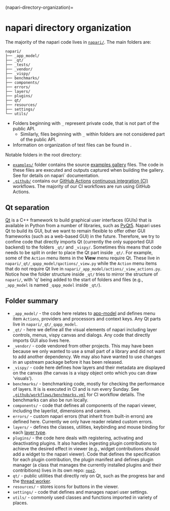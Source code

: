(napari-directory-organization)=

# napari directory organization

The majority of the napari code lives in
[`napari/`](https://github.com/napari/napari/tree/main/napari). The main
folders are:

```
napari/
├── _app_model/
├── _qt/
├── _tests/
├── _vendor/
├── _vispy/
├── benchmarks/
├── components/
├── errors/
├── layers/
├── plugins/
├── qt/
├── resources/
├── settings/
└── utils/
```

* Folders beginning with `_` represent private code, that is not part of the public
  API.
  * Similarly, files beginning with `_` within folders are not considered part
    of the public API.
* Information on organization of test files can be found in [](test-organization).

Notable folders in the root directory:

* [`examples/`](https://github.com/napari/napari/tree/main/examples) folder
  contains the source [examples gallery](gallery) files.
  The code in these files are executed and outputs captured when building the gallery.
  See [](contributing-docs) for details on napari` documentation.
* [`.github/`](https://github.com/napari/napari/tree/main/.github) contains
  our [GitHub Actions](https://docs.github.com/en/actions)
  [continuous integration (CI)](https://en.wikipedia.org/wiki/Continuous_integration)
  workflows. The majority of our CI workflows are run using GitHub Actions.

## Qt separation

[Qt](https://doc.qt.io/) is a C++ framework to build graphical user interfaces (GUIs)
that is available in Python from a number of libraries, such as
[PyQt5](https://www.riverbankcomputing.com/static/Docs/PyQt5/).
Napari uses Qt to build its GUI, but we want to remain flexible to offer other GUI
frameworks (such as a web-based GUI) in the future. Therefore,
we try to confine code that directly imports Qt (currently the only supported GUI
backend) to the folders `_qt/` and `_vispy/`. Sometimes this means that
code needs to be split in order to place the Qt part inside `_qt/`. For example,
some of the `Action` menu items in the **View** menu require Qt. These live in
`napari/_qt/_qapp_model/qactions/_view.py` while the `Action` menu items that
do not require Qt live in `napari/_app_model/actions/_view_actions.py`.
Notice how the folder structure inside `_qt/` tries to mirror the structure of
`napari/`, with 'q' being added to the start of folders and files (e.g., `_app_model`
is named `_qapp_model` inside `_qt/`).

## Folder summary

* `_app_model/` - the code here relates to [app-model](app-model) and defines
  menu item `Actions`, providers and processors and context keys. Any Qt parts
  live in `napari/_qt/_qapp_model`.
* `_qt/` - here we define all the visual elements of napari including layer controls,
  menus, vispy canvas and dialogs. Any code that directly imports GUI also lives here.
* `_vendor/` - code vendored from other projects. This may have been because we only
  wanted to use a small part of a library and did not want to add another dependency.
  We may also have wanted to use changes in an upstream package before it has
  been released.
* `_vispy/` - code here defines how layers and their metadata are displayed on the
  canvas (the canvas is a vispy object onto which you can draw 'visuals').
* `benchmarks/` - benchmarking code, mostly for checking the performance of layers.
  It is is executed in CI and is run every Sunday. See
  [`.github/workflows/benchmarks.yml`](https://github.com/napari/napari/tree/main/.github/workflows/benchmarks.yml)
  for CI workflow details. The benchmarks can also be run locally.
* `components/` - code that defines all components of the napari viewer, including the
  layerlist, dimensions and camera.
* `errors/` - custom napari errors (that inherit from built-in errors) are defined
  here. Currently we only have reader related custom errors.
* `layers/` - defines the classes, utilities, keybinding and mouse binding for
  each [layer type](using-layers).
* `plugins/` - the code here deals with registering, activating and deactivating
  plugins. It also handles ingesting plugin contributions to achieve the desired
  effect in viewer (e.g., widget contributions should add a widget to the napari
  viewer).
  Code that defines the specification for each plugin contribution, the plugin
  manifest and defines plugin manager (a class that manages the currently installed
  plugins and their contribitions) lives in its own repo:
  [`npe2`](https://github.com/napari/npe2).
* `qt/` - public utilities that directly rely on Qt, such as the progress bar
  and the [thread worker](multithreading-in-napari).
* `resources/` - stores icons for buttons in the viewer.
* `settings/` - code that defines and manages napari user settings.
* `utils/` - commonly used classes and functions imported in variety of places.
